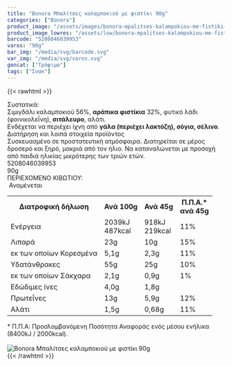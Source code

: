 ```yaml
---
title: "Bonora Μπαλίτσες καλαμποκιού με φιστίκι 90g"
categories: ["Bonora"]
product_image: "/assets/images/bonora-mpalitses-kalampokiou-me-fistiki-90g.jpg"
product_image_lowres: "/assets/low/bonora-mpalitses-kalampokiou-me-fistiki-90g.jpg"
barcode: "5208046039953"
varos: "90g"
bar_img: "/media/svg/barcode.svg"
var_img: "/media/svg/varos.svg"
gencat: ["Τρόφιμα"]
tags: ["Σνακ"]
---
```

{{< rawhtml >}}

<div class="sload86"><div class="product"><div id="sistatika">Συστατικά:</div><div class="alltext">Σιμιγδάλι καλαμποκιού 56%, <strong>αράπικα φιστίκια</strong> 32%, φυτικό λάδι (φοινικολεΐνη), <strong>σιτάλευρο</strong>, αλάτι.<br>Ενδέχεται να περιέχει ίχνη από <strong>γάλα (περιέχει λακτόζη), σόγια, σέλινο</strong>.</div><div id="loipa">Διατήρηση και λοιπά στοιχεία προϊόντος</div><div class="alltext">Συσκευασμένο σε προστατευτική ατμόσφαιρα. Διατηρείται σε μέρος δροσερό και ξηρό, μακριά από τον ήλιο. Να καταναλώνεται με προσοχή από παιδιά ηλικίας μικρότερης των τριών ετών.</div><div id="barcode"><div id="barimage1"></div><span id="bartext">5208046039953</span></div><div id="varos"><div id="varosimage1"></div><span id="varostext">90g</span></div><div id="kivotio">ΠΕΡΙΕΧΟΜΕΝΟ ΚΙΒΩΤΙΟΥ:<br>&nbsp;Αναμένεται</div><div class="tabout"><table id="diatable"><tbody><tr><th>Διατροφική δήλωση</th><th>Ανά 100g</th><th>Ανά 45g</th><th>Π.Π.Α.*<br>ανά 45g</th></tr><tr><td class="texr2">Ενέργεια</td><td class="texr">2039kJ<br>487kcal</td><td class="texr">918kJ<br>219kcal</td><td class="texr">11%</td></tr><tr><td class="texr2">Λιπαρά</td><td class="texr">23g</td><td class="texr">10g</td><td class="texr">15%</td></tr><tr><td class="gray">εκ των οποίων Κορεσµένα</td><td class="gray2">5,1g</td><td class="gray2">2,3g</td><td class="gray2">11%</td></tr><tr><td class="texr2">Yδατάνθρακες</td><td class="texr">55g</td><td class="texr">25g</td><td class="texr">10%</td></tr><tr><td class="gray">εκ των οποίων Σάκχαρα</td><td class="gray2">2,1g</td><td class="gray2">0,9g</td><td class="gray2">1%</td></tr><tr><td class="texr2">Eδώδιμες ίνες</td><td class="texr">4,0g</td><td class="texr">1,8g</td><td class="texr">&nbsp;</td></tr><tr><td class="texr2">Πρωτεΐνες</td><td class="texr">13g</td><td class="texr">5,9g</td><td class="texr">12%</td></tr><tr><td class="texr2">Αλάτι</td><td class="texr">1,5g</td><td class="texr">0,68g</td><td class="texr">11%</td></tr></tbody></table></div><div class="alltext">* Π.Π.Α: Προσλαμβανόμενη Ποσότητα Αναφοράς ενός μέσου ενήλικα (8400kJ / 2000kcal).</div><br><div class="pimg"><img alt="Bonora Μπαλίτσες καλαμποκιού με φιστίκι 90g" title="Bonora Μπαλίτσες καλαμποκιού με φιστίκι 90g" src="/assets/images/bonora-mpalitses-kalampokiou-me-fistiki-90g.jpg"></div></div></div>
{{< /rawhtml >}}


